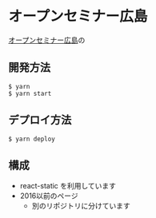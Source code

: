 # オープンセミナー広島

[オープンセミナー広島](http://osh-web.github.com)の

## 開発方法

```
$ yarn
$ yarn start
```

## デプロイ方法

```
$ yarn deploy
```

## 構成

* react-static を利用しています
* 2016以前のページ
  * 別のリポジトリに分けています
